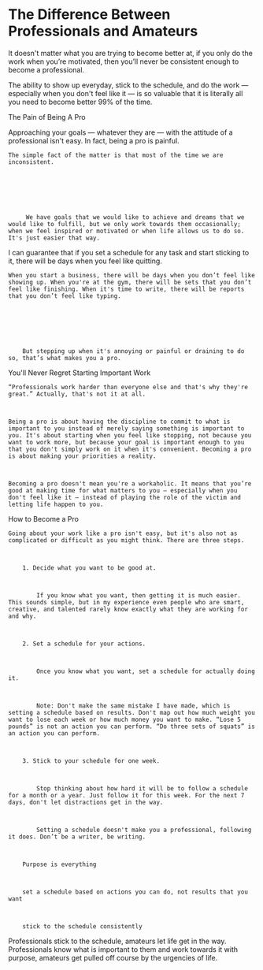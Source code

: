 # The Difference Between Professionals and Amateurs

It doesn't matter what you are trying to become better at, if you only do the work when you’re motivated, then you’ll never be consistent enough to become a professional.

The ability to show up everyday, stick to the schedule, and do the work — especially when you don't feel like it — is so valuable that it is literally all you need to become better 99% of the time.

The Pain of Being A Pro

Approaching your goals — whatever they are — with the attitude of a professional isn't easy. In fact, being a pro is painful.







    The simple fact of the matter is that most of the time we are inconsistent.







         We have goals that we would like to achieve and dreams that we would like to fulfill, but we only work towards them occasionally; when we feel inspired or motivated or when life allows us to do so. It's just easier that way.







I can guarantee that if you set a schedule for any task and start sticking to it, there will be days when you feel like quitting.







    When you start a business, there will be days when you don’t feel like showing up. When you're at the gym, there will be sets that you don’t feel like finishing. When it's time to write, there will be reports that you don’t feel like typing. 







        But stepping up when it's annoying or painful or draining to do so, that’s what makes you a pro.

You'll Never Regret Starting Important Work

```
“Professionals work harder than everyone else and that's why they're great.” Actually, that's not it at all.



Being a pro is about having the discipline to commit to what is important to you instead of merely saying something is important to you. It's about starting when you feel like stopping, not because you want to work more, but because your goal is important enough to you that you don't simply work on it when it's convenient. Becoming a pro is about making your priorities a reality.



Becoming a pro doesn't mean you're a workaholic. It means that you’re good at making time for what matters to you — especially when you don't feel like it — instead of playing the role of the victim and letting life happen to you.
```

How to Become a Pro

```
Going about your work like a pro isn't easy, but it's also not as complicated or difficult as you might think. There are three steps.



    1. Decide what you want to be good at.



        If you know what you want, then getting it is much easier. This sounds simple, but in my experience even people who are smart, creative, and talented rarely know exactly what they are working for and why.



    2. Set a schedule for your actions.



        Once you know what you want, set a schedule for actually doing it.



        Note: Don't make the same mistake I have made, which is setting a schedule based on results. Don't map out how much weight you want to lose each week or how much money you want to make. “Lose 5 pounds” is not an action you can perform. “Do three sets of squats” is an action you can perform.



    3. Stick to your schedule for one week.



        Stop thinking about how hard it will be to follow a schedule for a month or a year. Just follow it for this week. For the next 7 days, don't let distractions get in the way.



        Setting a schedule doesn't make you a professional, following it does. Don’t be a writer, be writing.



    Purpose is everything



    set a schedule based on actions you can do, not results that you want



    stick to the schedule consistently
```

Professionals stick to the schedule, amateurs let life get in the way. Professionals know what is important to them and work towards it with purpose, amateurs get pulled off course by the urgencies of life.


